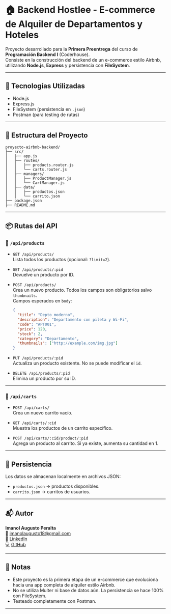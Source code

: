 # 🏠 Backend Hostlee - E-commerce de Alquiler de Departamentos y Hoteles

Proyecto desarrollado para la **Primera Preentrega** del curso de **Programación Backend I** (Coderhouse).  
Consiste en la construcción del backend de un e-commerce estilo Airbnb, utilizando **Node.js**, **Express** y persistencia con **FileSystem**.

---

## 🚀 Tecnologías Utilizadas

- Node.js
- Express.js
- FileSystem (persistencia en `.json`)
- Postman (para testing de rutas)

---

## 📂 Estructura del Proyecto

```
proyecto-airbnb-backend/
├── src/
│   ├── app.js
│   ├── routes/
│   │   ├── products.router.js
│   │   └── carts.router.js
│   ├── managers/
│   │   ├── ProductManager.js
│   │   └── CartManager.js
│   ├── data/
│   │   ├── productos.json
│   │   └── carrito.json
├── package.json
├── README.md
```

---

## 📦 Rutas del API

### 📁 `/api/products`

- `GET /api/products/`  
  Lista todos los productos (opcional: `?limit=2`).
- `GET /api/products/:pid`  
  Devuelve un producto por ID.

- `POST /api/products/`  
  Crea un nuevo producto. Todos los campos son obligatorios salvo `thumbnails`.  
  Campos esperados en `body`:

  ```json
  {
    "title": "Depto moderno",
    "description": "Departamento con pileta y Wi-Fi",
    "code": "APT001",
    "price": 120,
    "stock": 2,
    "category": "Departamento",
    "thumbnails": ["http://example.com/img.jpg"]
  }
  ```

- `PUT /api/products/:pid`  
  Actualiza un producto existente. No se puede modificar el `id`.

- `DELETE /api/products/:pid`  
  Elimina un producto por su ID.

---

### 🛒 `/api/carts`

- `POST /api/carts/`  
  Crea un nuevo carrito vacío.

- `GET /api/carts/:cid`  
  Muestra los productos de un carrito específico.

- `POST /api/carts/:cid/product/:pid`  
  Agrega un producto al carrito. Si ya existe, aumenta su cantidad en 1.

---

## 💾 Persistencia

Los datos se almacenan localmente en archivos JSON:

- `productos.json` → productos disponibles.
- `carrito.json` → carritos de usuarios.

---

## 📬 Autor

**Imanol Augusto Peralta**  
📧 imanolaugusto18@gmail.com  
🔗 [LinkedIn](https://www.linkedin.com/in/imanol-augusto-peralta)  
💻 [GitHub](https://github.com/ImanolPeralta)

---

## 📝 Notas

- Este proyecto es la primera etapa de un e-commerce que evoluciona hacia una app completa de alquiler estilo Airbnb.
- No se utiliza Multer ni base de datos aún. La persistencia se hace 100% con FileSystem.
- Testeado completamente con Postman.

---